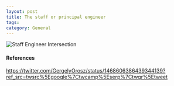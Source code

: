 ```yaml
---
layout: post
title: The staff or principal engineer
tags: 
category: General
---
```


<img class="img-responsive" alt="Staff Engineer Intersection" src="{{ site.url }}/assets/images/Staff-Engineer-Intersection.jpeg">

#### References

https://twitter.com/GergelyOrosz/status/1468606386439344139?ref_src=twsrc%5Egoogle%7Ctwcamp%5Eserp%7Ctwgr%5Etweet

